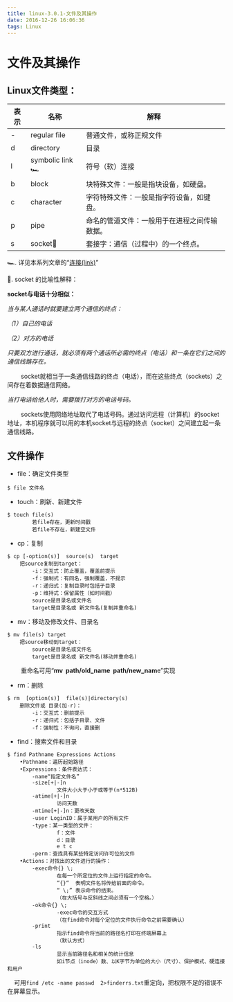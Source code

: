 ```yaml
---
title: linux-3.0.1-文件及其操作
date: 2016-12-26 16:06:36
tags: Linux
---
```


# 文件及其操作

## Linux文件类型：

| 表示 | 名称           | 解释                                         |
| ---- | -------------- | -------------------------------------------- |
| -    | regular file   | 普通文件，或称正规文件                       |
| d    | directory      | 目录                                         |
| l    | symbolic link🏎 | 符号（软）连接                               |
| b    | block          | 块特殊文件：一般是指块设备，如硬盘。         |
| c    | character      | 字符特殊文件：一般是指字符设备，如键盘。     |
| p    | pipe           | 命名的管道文件：一般用于在进程之间传输数据。 |
| s    | socket🐶        | 套接字：通信（过程中）的一个终点。           |

🏎. 详见本系列文章的“<u>连接(link)</u>”

🐶.  socket 的比喻性解释：

**socket与电话十分相似：**

_当与某人通话时就要建立两个通信的终点：_

_（1）自己的电话_

_（2）对方的电话_

_只要双方进行通话，就必须有两个通话所必需的终点（电话）和一条在它们之间的通信线路存在。_

        socket就相当于一条通信线路的终点（电话），而在这些终点（sockets）之间存在着数据通信网络。

_当打电话给他人时，需要拨打对方的电话号码。_

        sockets使用网络地址取代了电话号码。通过访问远程（计算机）的socket地址，本机程序就可以用的本机socket与远程的终点（socket）之间建立起一条通信线路。


## 文件操作

- file：确定文件类型

```
$ file 文件名
```

- touch：刷新、新建文件

```
$ touch file(s)
        若file存在，更新时间戳
        若file不存在，新建空文件
```

- cp：复制

```
$ cp [-option(s)]  source(s)  target
    把source复制到target：
        -i：交互式：防止覆盖，覆盖前提示
        -f：强制式：有同名，强制覆盖，不提示
        -r：递归式：复制目录时包括子目录
        -p：维持式：保留属性（如时间戳）
        source是目录名或文件名
        target是目录名或 新文件名(复制并重命名)
```

- mv：移动及修改文件、目录名

```
$ mv file(s) target
    把source移动到target：
        source是目录名或文件名
        target是目录名或 新文件名(移动并重命名)
```

        重命名可用“**mv  path/old\_name  path/new\_nam**e”实现

- rm：删除

```
$ rm  [option(s)]  file(s)|directory(s)
    删除文件或 目录(加-r)：
        -i：交互式：删前提示
        -r：递归式：包括子目录、文件
        -f：强制性：不询问，直接删
```

- find：搜索文件和目录

```
$ find Pathname Expressions Actions
    •Pathname：遍历起始路径
    •Expressions：条件表达式：
        -name“指定文件名”
        -size[+|-]n
                文件大小大于小于或等于(n*512B)
        -atime[+|-]n
                访问天数
        -mtime[+|-]n：更改天数
        -user LoginID：属于某用户的所有文件
        -type：某一类型的文件：
                f：文件
                d：目录
                e t c
        -perm：查找具有某些特定访问许可位的文件
    •Actions：对找出的文件进行的操作：
        -exec命令{} \;
                在每一个所定位的文件上运行指定的命令。
                “{}“  表明文件名将传给前面的命令。
                “ \;” 表示命令的结束。
                （在大括号与反斜线之间必须有一个空格。）
        -ok命令{} \;
                -exec命令的交互方式
                （在find命令对每个定位的文件执行命令之前需要确认）
        -print
                指示find命令将当前的路径名打印在终端屏幕上
                （默认方式）
        -ls
                显示当前路径名和相关的统计信息
                如i节点（inode）数、以K字节为单位的大小（尺寸）、保护模式、硬连接和用户
```

    可用`find /etc -name passwd  2>finderrs.txt`重定向，把权限不足的错误不在屏幕显示。


